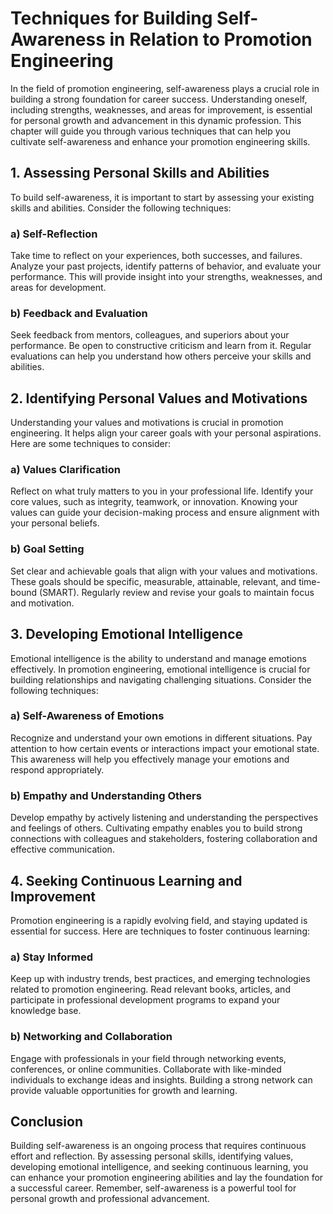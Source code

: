 Techniques for Building Self-Awareness in Relation to Promotion Engineering
====================================================================================



In the field of promotion engineering, self-awareness plays a crucial role in building a strong foundation for career success. Understanding oneself, including strengths, weaknesses, and areas for improvement, is essential for personal growth and advancement in this dynamic profession. This chapter will guide you through various techniques that can help you cultivate self-awareness and enhance your promotion engineering skills.

1\. Assessing Personal Skills and Abilities
------------------------------------------

To build self-awareness, it is important to start by assessing your existing skills and abilities. Consider the following techniques:

### a) Self-Reflection

Take time to reflect on your experiences, both successes, and failures. Analyze your past projects, identify patterns of behavior, and evaluate your performance. This will provide insight into your strengths, weaknesses, and areas for development.

### b) Feedback and Evaluation

Seek feedback from mentors, colleagues, and superiors about your performance. Be open to constructive criticism and learn from it. Regular evaluations can help you understand how others perceive your skills and abilities.

2\. Identifying Personal Values and Motivations
----------------------------------------------

Understanding your values and motivations is crucial in promotion engineering. It helps align your career goals with your personal aspirations. Here are some techniques to consider:

### a) Values Clarification

Reflect on what truly matters to you in your professional life. Identify your core values, such as integrity, teamwork, or innovation. Knowing your values can guide your decision-making process and ensure alignment with your personal beliefs.

### b) Goal Setting

Set clear and achievable goals that align with your values and motivations. These goals should be specific, measurable, attainable, relevant, and time-bound (SMART). Regularly review and revise your goals to maintain focus and motivation.

3\. Developing Emotional Intelligence
------------------------------------

Emotional intelligence is the ability to understand and manage emotions effectively. In promotion engineering, emotional intelligence is crucial for building relationships and navigating challenging situations. Consider the following techniques:

### a) Self-Awareness of Emotions

Recognize and understand your own emotions in different situations. Pay attention to how certain events or interactions impact your emotional state. This awareness will help you effectively manage your emotions and respond appropriately.

### b) Empathy and Understanding Others

Develop empathy by actively listening and understanding the perspectives and feelings of others. Cultivating empathy enables you to build strong connections with colleagues and stakeholders, fostering collaboration and effective communication.

4\. Seeking Continuous Learning and Improvement
----------------------------------------------

Promotion engineering is a rapidly evolving field, and staying updated is essential for success. Here are techniques to foster continuous learning:

### a) Stay Informed

Keep up with industry trends, best practices, and emerging technologies related to promotion engineering. Read relevant books, articles, and participate in professional development programs to expand your knowledge base.

### b) Networking and Collaboration

Engage with professionals in your field through networking events, conferences, or online communities. Collaborate with like-minded individuals to exchange ideas and insights. Building a strong network can provide valuable opportunities for growth and learning.

Conclusion
----------

Building self-awareness is an ongoing process that requires continuous effort and reflection. By assessing personal skills, identifying values, developing emotional intelligence, and seeking continuous learning, you can enhance your promotion engineering abilities and lay the foundation for a successful career. Remember, self-awareness is a powerful tool for personal growth and professional advancement.

